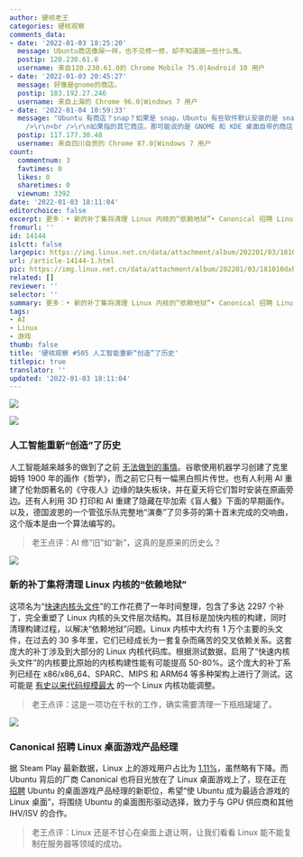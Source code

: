 ```yaml
---
author: 硬核老王
categories: 硬核观察
comments_data:
- date: '2022-01-03 18:25:20'
  message: Ubuntu商店像屎一样，也不见修一修，却不知道搞一些什么鬼。
  postip: 120.230.61.0
  username: 来自120.230.61.0的 Chrome Mobile 75.0|Android 10 用户
- date: '2022-01-03 20:45:27'
  message: 好像是gnome的商店。
  postip: 183.192.27.246
  username: 来自上海的 Chrome 96.0|Windows 7 用户
- date: '2022-01-04 10:59:33'
  message: "Ubuntu 有商店？snap？如果是 snap，Ubuntu 有些软件默认安装的是 snap 版的确很烦，其它用着还不错，就是国内没镜像。<br
    />\r\n<br />\r\n如果指的其它商店，那可能说的是 GNOME 和 KDE 桌面自带的商店，这个锅就不是 Ubuntu 的了。"
  postip: 117.177.30.48
  username: 来自四川自贡的 Chrome 87.0|Windows 7 用户
count:
  commentnum: 3
  favtimes: 0
  likes: 0
  sharetimes: 0
  viewnum: 3392
date: '2022-01-03 18:11:04'
editorchoice: false
excerpt: 更多：• 新的补丁集将清理 Linux 内核的“依赖地狱”• Canonical 招聘 Linux 桌面游戏产品经理
fromurl: ''
id: 14144
islctt: false
largepic: https://img.linux.net.cn/data/attachment/album/202201/03/181010dxhhl74mmhvhlniv.jpg
url: /article-14144-1.html
pic: https://img.linux.net.cn/data/attachment/album/202201/03/181010dxhhl74mmhvhlniv.jpg.thumb.jpg
related: []
reviewer: ''
selector: ''
summary: 更多：• 新的补丁集将清理 Linux 内核的“依赖地狱”• Canonical 招聘 Linux 桌面游戏产品经理
tags:
- AI
- Linux
- 游戏
thumb: false
title: '硬核观察 #505 人工智能重新“创造”了历史'
titlepic: true
translator: ''
updated: '2022-01-03 18:11:04'
---
```


![](/data/attachment/album/202201/03/181010dxhhl74mmhvhlniv.jpg)


![](/data/attachment/album/202201/03/181020d76xj9rs3j35js0a.jpg)


### 人工智能重新“创造”了历史


人工智能越来越多的做到了之前 [无法做到的事情](https://www.bgdailynews.com/washington_post/artificial-intelligence-is-restoring-lost-works-by-klimt-picasso-and-rembrandt-but-not-everyone-is/article_935bf09a-d97a-5e0f-9a45-4f636df4d567.html)。谷歌使用机器学习创建了克里姆特 1900 年的画作《哲学》，而之前它只有一幅黑白照片传世。也有人利用 AI 重建了伦勃朗著名的《守夜人》边缘的缺失板块，并在夏天将它们暂时安装在原画旁边。还有人利用 3D 打印和 AI 重建了隐藏在毕加索《盲人餐》下面的早期画作。以及，德国波恩的一个管弦乐队完整地“演奏”了贝多芬的第十首未完成的交响曲，这个版本是由一个算法编写的。



> 
> 老王点评：AI 修“旧”如“新”，这真的是原来的历史么？
> 
> 
> 


![](/data/attachment/album/202201/03/181028tup69wyvmmej867u.jpg)


### 新的补丁集将清理 Linux 内核的“依赖地狱”


这项名为“[快速内核头文件](https://lore.kernel.org/lkml/YdIfz+LMewetSaEB@gmail.com/T/#u)”的工作花费了一年时间整理，包含了多达 2297 个补丁，完全重塑了 Linux 内核的头文件层次结构。其目标是加快内核的构建，同时清理构建过程，以解决“依赖地狱”问题。Linux 内核中大约有 1 万个主要的头文件，在过去的 30 多年里，它们已经成长为一套复杂而痛苦的交叉依赖关系。这套庞大的补丁涉及到大部分的 Linux 内核代码库。根据测试数据，启用了“快速内核头文件”的内核要比原始的内核构建性能有可能提高 50-80%。这个庞大的补丁系列已经在 x86/x86\_64、SPARC、MIPS 和 ARM64 等多种架构上进行了测试。这可能是 [有史以来代码规模最大](https://www.phoronix.com/scan.php?page=news_item&px=Linux-Fast-Kernel-Headers) 的一个 Linux 内核功能调整。



> 
> 老王点评：这是一项功在千秋的工作，确实需要清理一下瓶瓶罐罐了。
> 
> 
> 


![](/data/attachment/album/202201/03/181047nx7ym9y8zkvkzyx9.jpg)


### Canonical 招聘 Linux 桌面游戏产品经理


据 Steam Play 最新数据，Linux 上的游戏用户占比为 [1.11%](https://www.phoronix.com/scan.php?page=news_item&px=Steam-Linux-December-2021)，虽然略有下降。而 Ubuntu 背后的厂商 Canonical 也将目光放在了 Linux 桌面游戏上了，现在正在 [招聘](https://canonical.com/careers/3776036) Ubuntu 的桌面游戏产品经理的新职位，希望“使 Ubuntu 成为最适合游戏的 Linux 桌面”，将围绕 Ubuntu 的桌面图形驱动选择，致力于与 GPU 供应商和其他 IHV/ISV 的合作。



> 
> 老王点评：Linux 还是不甘心在桌面上退让啊，让我们看看 Linux 能不能复制在服务器等领域的成功。
> 
> 
>